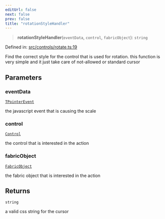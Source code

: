 ```yaml
---
editUrl: false
next: false
prev: false
title: "rotationStyleHandler"
---
```


> **rotationStyleHandler**(`eventData`, `control`, `fabricObject`): `string`

Defined in: [src/controls/rotate.ts:19](https://github.com/fabricjs/fabric.js/blob/8748628df7e9de00ba77413bfc3ad9e9fe9d4f30/src/controls/rotate.ts#L19)

Find the correct style for the control that is used for rotation.
this function is very simple and it just take care of not-allowed or standard cursor

## Parameters

### eventData

[`TPointerEvent`](/api/type-aliases/tpointerevent/)

the javascript event that is causing the scale

### control

[`Control`](/api/classes/control/)

the control that is interested in the action

### fabricObject

[`FabricObject`](/api/classes/fabricobject/)

the fabric object that is interested in the action

## Returns

`string`

a valid css string for the cursor
